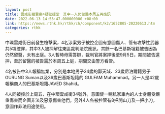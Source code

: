 ```yaml
---
layout: post
title: 雲咸街槍擊案4疑犯提堂　其中一人仍留醫本周五再應訊
date: 2022-06-13 14:53:47.000000000 +08:00
link: https://news.rthk.hk/rthk/ch/component/k2/1652805-20220613.htm
categories: rthk
---
```


中環雲咸街日前發生槍擊案，4名涉案男子被控企圖有意圖傷人、管有攻擊性武器共5項控罪，其中3人被押解往東區裁判法院應訊，其餘一名巴基斯坦籍被告因為仍然留醫，未有出庭。3人暫時毋需答辯，裁判官將案押後至9月5日，期間被告還押，至於留醫的被告需於本周五上庭，期間交由警方看管。

4名被告中3人報稱無業，分別是本地男子24歲的郭天域、23歲尼泊爾籍男子GURUNG Suman以及36歲巴基斯坦籍的 GULFAM Muhammad。另一人是42歲報稱商人的巴基斯坦籍JAVED Shahid。

4人同被控於上周五，在中環雲咸街34號外，意圖使一輛私家車內的人士身體受嚴重傷害而企圖非法及惡意傷害他們。另外4人各被控管有8把開山刀及一把小刀，意圖作非法用途使用。
